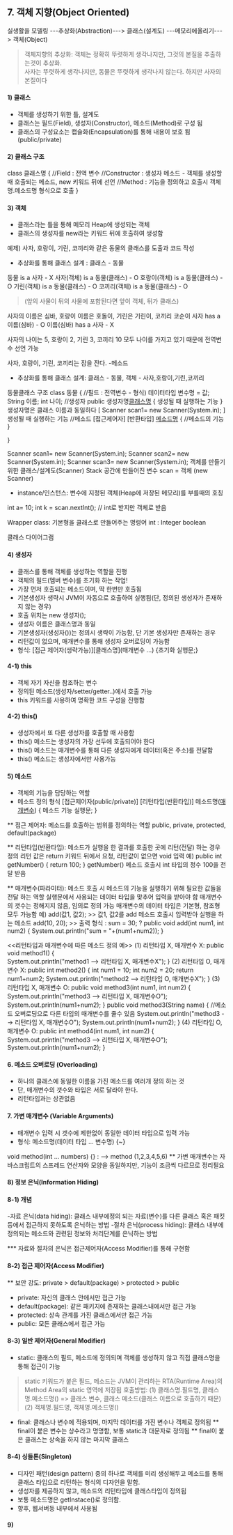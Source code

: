## 7. 객체 지향(Object Oriented)

실생활을 모델링 ---추상화(Abstraction)---> 클래스(설계도) ---메모리에올리기---> 객체(Object)

> 객체지향의 추상화: 객체는 정확히 뚜렷하게 생각나지만, 그것의 본질을 추출하는것이 추상화.<br>사자는 뚜렷하게 생각나지만, 동물은 뚜렷하게 생각나지 않는다. 하지만 사자의 본질이다

#### 1) 클래스
- 객체를 생성하기 위한 틀, 설계도
- 클래스는 필드(Field), 생성자(Constructor), 메소드(Method)로 구성 됨
- 클래스의 구성요소는 캡슐화(Encapsulation)를 통해 내용이 보호 됨(public/private)

#### 2) 클래스 구조
class 클래스명 {
	//Field : 전역 변수
	//Constructor : 생성자 메소드 - 객체를 생성할 때 호출되는 메소드, new 키워드 뒤에 선언
	//Method : 기능을 정의하고 호출시 객체명.메소드명 형식으로 호출
}

#### 3) 객체
- 클래스라는 틀을 통해 메모리 Heap에 생성되는 객체
- 클래스의 생성자를 new라는 키워드 뒤에 호출하여 생성함



예제) 사자, 호랑이, 기린, 코끼리와 같은 동물의 클래스를 도출과 코드 작성
- 추상화를 통해 클래스 설계 : 클래스 - 동물

동물 is a 사자 - X
사자(객체) is a 동물(클래스) - O 
호랑이(객체) is a 동물(클래스) - O 
기린(객체) is a 동물(클래스) - O 
코끼리(객체) is a 동물(클래스) - O 
> (앞의 사물이 뒤의 사물에 포함된다면 앞이 객체, 뒤가 클래스)

사자의 이름은 심바, 호랑이 이름은 호돌이, 기린은 기린이, 코끼리 코순이
사자 has a 이름(심바) - O
이름(심바) has a 사자 - X

사자의 나이는 5, 호랑이 2, 기린 3, 코끼리 10
모두 나이를 가지고 있기 때문에 전역변수 선언 가능

사자, 호랑이, 기린, 코끼리는 잠을 잔다. -메소드


- 추상화를 통해 클래스 설계: 클래스 - 동물, 객체 - 사자,호랑이,기린,코끼리

동물클래스 구조
class 동물 {
	//필드 : 전역변수 - 형식) 데이터타입 변수명 = 값;
	String 이름;
	int 나이;
	//생성자
	public 생성자명[클래스명]() {
	생성될 때 실행하는 기능
	}
	생성자명은 클래스 이름과 동일하다 [ Scanner scan1= new Scanner(System.in); ]
	생성될 때 실행하는 기능
	//메소드
	[접근제어자] [반환타입] [메소드명]() {
	//메소드의 기능
	}	
	
}


Scanner scan1= new Scanner(System.in);
Scanner scan2= new Scanner(System.in);
Scanner scan3= new Scanner(System.in);
객체를 만들기 위한 클래스/설계도(Scanner) Stack 공간에 만들어진 변수 scan = 객체 (new Scanner)

- instance/인스턴스: 변수에 지정된 객체(Heap에 저장된 메모리)를 부를때의 호칭

int a= 10; 
int k = scan.nextInt(); // int로 받지만 객체로 받음

Wrapper class: 기본형을 클래스로 만들어주는 명령어
int : Integer
boolean


클래스 다이어그램


#### 4) 생성자
- 클래스를 통해 객체를 생성하는 역할을 진행
- 객체의 필드(멤버 변수)를 초기화 하는 작업!
- 가장 먼저 호출되는 메소드이며, 딱 한번만 호출됨
- 기본생성자 생략시 JVM이 자동으로 호출하여 실행됨(단, 정의된 생성자가 존재하지 않는 경우)
- 호출 위치는 new 생성자();
- 생성자 이름은 클래스명과 동일
- 기본생성자(생성자())는 정의시 생략이 가능함, 단 기본 생성자만 존재하는 경우
- 리턴값이 없으며, 매개변수를 통해 생성자 오버로딩이 가능함
- 형식: [접근 제어자(생략가능)][클래스명](매개변수 ...) {초기화 실행문;}

#### 4-1) this
- 객체 자기 자신을 참조하는 변수
- 정의된 메소드(생성자/setter/getter..)에서 호출 가능
- this 키워드를 사용하여 명확한 코드 구성을 진행함

#### 4-2) this()
- 생성자에서 또 다른 생성자를 호출할 때 사용함
- this() 메소드는 생성자의 가장 선두에 호출되어야 한다
- this() 메소드는 매개변수를 통해 다른 생성자에게 데이터(혹은 주소)를 전달함
- this() 메소드는 생성자에서만 사용가능

#### 5) 메소드
- 객체의 기능을 담당하는 역할
- 메소드 정의 형식
[접근제어자(public/private)] [리턴타입(반환타입)] 메소드명([매개변수](파라미터)) {
	메소드 기능 실행문;
}

**	접근 제어자: 메소드를 호출하는 범위를 정의하는 역할
	public, private, protected, default(package)
	
**	리턴타입(반환타입): 메소드가 실행을 한 결과를 호출한 곳에 리턴(전달) 하는 경우 정의
	리턴 값은 return 키워드 뒤에서 요청, 리턴값이 없으면 void 입력
	예) public int getNumber() {
	return 100;
	}
	getNumber() 메소드 호출시 int 타입의 정수 100을 전달 받음
	
**	매개변수(파라미터): 메소드 호출 시 메소드의 기능을 실행하기 위해 필요한 값들을 전달 하는 역할
	실행문에서 사용되는 데이터 타입을 맞추어 입력을 받아야 함
	매개변수의 갯수는 정해지지 않음, 임의로 정의 가능
	매개변수의 데이터 타입은 기본형, 참조형 모두 가능함
	예) add(값1, 값2); >> 값1, 값2를 add 메소드 호출시 입력받아 실행을 하는 메소드
	add(10, 20); >> 출력 형식 : sum = 30;
	?
	public void add(int num1, int num2) {
	System.out.println("sum = "+(num1+num2));
	}
	
<<리턴타입과 매개변수에 따른 메소드 정의 예>>
(1) 리턴타입 X, 매개변수 X: 
public void method1() {<br>
	System.out.println("method1 --> 리턴타입 X, 매개변수X");
}
(2) 리턴타입 O, 매개변수 X: 
public int method2() {
	int num1 = 10;
	int num2 = 20;
	return num1+num2;
	System.out.println("method2 --> 리턴타입 O, 매개변수X");
}
(3) 리턴타입 X, 매개변수 O: 
public void method3(int num1, int num2) {
	System.out.println("method3 --> 리턴타입 X, 매개변수O");
	System.out.println(num1+num2);
}
public void method3(String name) { //메소드 오버로딩으로 다른 타입의 매개변수를 줄수 있음
	System.out.println("method3 --> 리턴타입 X, 매개변수O");
	System.out.println(num1+num2);
}
(4) 리턴타입 O, 매개변수 O: 
public int method4(int num1, int num2) {
	System.out.println("method3 --> 리턴타입 X, 매개변수O");
	System.out.println(num1+num2);
}


#### 6. 메소드 오버로딩 (Overloading)
- 하나의 클래스에 동일한 이름을 가진 메소드를 여러개 정의 하는 것
- 단, 매개변수의 갯수와 타입은 서로 달라야 한다.
- 리턴타입과는 상관없음


#### 7. 가변 매개변수 (Variable Arguments)
- 매개변수 입력 시 갯수에 제한없이 동일한 데이터 타입으로 입력 가능
- 형식: 메소드명(데이터 타입 ... 변수명) {~}

void method(int ... numbers) {} : --> method (1,2,3,4,5,6)
** 가변 매개변수는 자바스크립트의 스프레드 연산자와 모양을 동일하지만, 기능이 조금씩 다르므로 정리필요


#### 8) 정보 은닉(Information Hiding)
#### 8-1) 개념
-자료 은닉(data hiding): 클래스 내부에정의 되는 자료(변수)를 다른 클래스 혹은 패킷등에서 접근하지 못하도록 은닉하는 방법
-절차 은닉(process hiding): 클래스 내부에 정의되는 메소드와 관련된 정보와 처리단계를 은닉하는 방법

*** 자료와 절차의 은닉은 접근제어자(Access Modifier)를 통해 구현함

#### 8-2) 접근 제어자(Access Modifier)
** 보안 강도: private > default(package) > protected > public

- private: 자신의 클래스 안에서만 접근 가능
- default(package): 같은 패키지에 존재하는 클래스내에서만 접근 가능
- protected: 상속 관계를 가진 클래스에서만 접근 가능
- public: 모든 클래스에서 접근 가능

#### 8-3) 일반 제어자(General Modifier)
- static: 클래스의 필드, 메소드에 정의되며 객체를 생성하지 않고 직접 클래스명을 통해 접근이 가능
> static 키워드가 붙은 필드, 메소드는 JVM이 관리하는 RTA(Runtime Area)의 Method Area의 static 영역에 저장됨
호출방법:
(1) 클래스명.필드명, 클래스명.메소드명() => 클래스 변수, 클래스 메소드(클래스 이름으로 호출하기 때문)
(2) 객체명.필드명, 객체명.메소드명()
- final: 클래스나 변수에 적용되며, 마지막 데이터를 가진 변수나 객체로 정의됨
** final이 붙은 변수는 상수라고 명명함, 보통 static과 대문자로 정의됨
** final이 붙은 클래스는 상속을 하지 않는 마지막 클래스

#### 8-4) 싱들톤(Singleton)
- 디자인 패턴(design pattern) 중의 하나로 객체를 미리 생성해두고 메소드를 통해 클래스 타입으로 리턴하는 형식의 디자인을 말함.
- 생성자를 제공하지 않고, 메소드의 리턴타입에 클래스타입이 정의됨
- 보통 메소드명은 getInstace()로 정의함.
- 향후, 웹서버등 내부에서 사용됨

#### 9)


